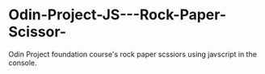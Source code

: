 # Odin-Project-JS---Rock-Paper-Scissor-
Odin Project foundation course's rock paper scssiors using javscript in the console.
